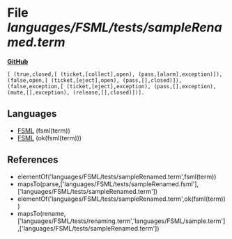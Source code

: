 # File _languages/FSML/tests/sampleRenamed.term_
**[GitHub](https://github.com/softlang/yas/blob/master/languages/FSML/tests/sampleRenamed.term)**
```
[ (true,closed,[ (ticket,[collect],open), (pass,[alarm],exception)]), (false,open,[ (ticket,[eject],open), (pass,[],closed)]), (false,exception,[ (ticket,[eject],exception), (pass,[],exception), (mute,[],exception), (release,[],closed)])].
```

## Languages
* [FSML](../languages/FSML.md) (fsml(term))
* [FSML](../languages/FSML.md) (ok(fsml(term)))

## References
* elementOf('languages/FSML/tests/sampleRenamed.term',fsml(term))
* mapsTo(parse,['languages/FSML/tests/sampleRenamed.fsml'],['languages/FSML/tests/sampleRenamed.term'])
* elementOf('languages/FSML/tests/sampleRenamed.term',ok(fsml(term)))
* mapsTo(rename,['languages/FSML/tests/renaming.term','languages/FSML/sample.term'],['languages/FSML/tests/sampleRenamed.term'])
